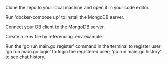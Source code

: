 Clone the repo to your local machine and open it in your code editor.

Run 'docker-compose up' to install the MongoDB server.

Connect your DB client to the MongoDB server.

Create a .env file by referencing .env.example.

Run the 'go run main.go register' command in the terminal to register user; 'go run main.go login' to login the registered user; 'go run main.go history' to see chat history.
